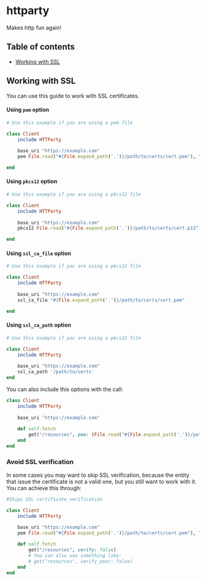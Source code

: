 # httparty

Makes http fun again!

## Table of contents
- [Working with SSL](#working-with-ssl)

## Working with SSL

You can use this guide to work with SSL certificates.

#### Using `pem` option

```ruby
# Use this example if you are using a pem file

class Client
	include HTTParty
	
	base_uri "https://example.com"
	pem File.read("#{File.expand_path('.')}/path/to/certs/cert.pem"), "123456"

end
```

#### Using `pkcs12` option

```ruby
# Use this example if you are using a pkcs12 file

class Client
	include HTTParty
	
	base_uri "https://example.com"
	pkcs12 File.read("#{File.expand_path('.')}/path/to/certs/cert.p12"), "123456"

end
```

#### Using `ssl_ca_file` option

```ruby
# Use this example if you are using a pkcs12 file

class Client
	include HTTParty
	
	base_uri "https://example.com"
	ssl_ca_file "#{File.expand_path('.')}/path/to/certs/cert.pem"

end
```

#### Using `ssl_ca_path` option

```ruby
# Use this example if you are using a pkcs12 file

class Client
	include HTTParty
	
	base_uri "https://example.com"
 	ssl_ca_path '/path/to/certs'
end
```

You can also include this options with the call:

```ruby
class Client
	include HTTParty
	
	base_uri "https://example.com"
	
	def	self.fetch
		get("/resources", pem: (File.read("#{File.expand_path('.')}/path/to/certs/cert.pem"), "123456")
	end
end
```

### Avoid SSL verification

In some cases you may want to skip SSL verification, because the entity that issue the certificate is not a valid one, but you still want to work with it. You can achieve this through:

```ruby
#Skips SSL certificate verification

class Client
	include HTTParty

	base_uri "https://example.com"
	pem File.read("#{File.expand_path('.')}/path/to/certs/cert.pem"), "123456"
	
	def	self.fetch
		get("/resources", verify: false)
		# You can also use something like:
		# get("resources", verify_peer: false)
	end
end
```
